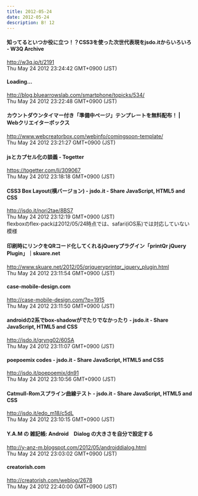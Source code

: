 ```yaml
---
title: 2012-05-24
date: 2012-05-24
description: B! 12
---
```


#### 知ってるといつか役に立つ！？CSS3を使った次世代表現をjsdo.itからいろいろ - W3Q Archive
http://w3q.jp/t/2191<br>
Thu May 24 2012 23:24:42 GMT+0900 (JST)<br>


#### Loading...
http://blog.bluearrowslab.com/smartphone/topicks/534/<br>
Thu May 24 2012 23:22:48 GMT+0900 (JST)<br>


#### カウントダウンタイマー付き「準備中ページ」テンプレートを無料配布！ | Webクリエイターボックス
http://www.webcreatorbox.com/webinfo/comingsoon-template/<br>
Thu May 24 2012 23:21:27 GMT+0900 (JST)<br>


#### jsとカプセル化の談義 - Togetter
https://togetter.com/li/309067<br>
Thu May 24 2012 23:18:18 GMT+0900 (JST)<br>


#### CSS3 Box Layout(横バージョン) - jsdo.it - Share JavaScript, HTML5 and CSS
http://jsdo.it/nori2tae/8BS7<br>
Thu May 24 2012 23:12:19 GMT+0900 (JST)<br>
flexboxのflex-packは2012/05/24時点では、safari(iOS系)では対応していない模様


#### 印刷時にリンクをQRコード化してくれるjQueryプラグイン「printQr jQuery Plugin」｜skuare.net
http://www.skuare.net/2012/05/qrjqueryprintqr_jquery_plugin.html<br>
Thu May 24 2012 23:11:54 GMT+0900 (JST)<br>


#### case-mobile-design.com
http://case-mobile-design.com/?p=1915<br>
Thu May 24 2012 23:11:50 GMT+0900 (JST)<br>


#### androidの2系でbox-shadowがでたりでなかったり - jsdo.it - Share JavaScript, HTML5 and CSS
http://jsdo.it/gryng02/60SA<br>
Thu May 24 2012 23:11:07 GMT+0900 (JST)<br>


#### poepoemix codes - jsdo.it - Share JavaScript, HTML5 and CSS
http://jsdo.it/poepoemix/dn91<br>
Thu May 24 2012 23:10:56 GMT+0900 (JST)<br>


#### Catmull-Romスプライン曲線テスト - jsdo.it - Share JavaScript, HTML5 and CSS
http://jsdo.it/edo_m18/c5dL<br>
Thu May 24 2012 23:10:15 GMT+0900 (JST)<br>


#### Y.A.M の 雑記帳: Android　Dialog の大きさを自分で設定する
http://y-anz-m.blogspot.com/2012/05/androiddialog.html<br>
Thu May 24 2012 23:03:02 GMT+0900 (JST)<br>


#### creatorish.com
http://creatorish.com/weblog/2678<br>
Thu May 24 2012 22:40:00 GMT+0900 (JST)<br>


